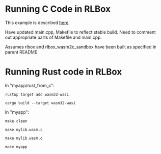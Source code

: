 # Running C Code in RLBox
This example is described [here](https://rlbox.dev/chapters/wasm-sandbox.html).

Have updated main.cpp, Makefile to reflect stable build. Need to comment out appropriate parts of Makefile and main.cpp.

Assumes rlbox and rlbox_wasm2c_sandbox have been built as specified in parent README

# Running Rust code in RLBox
In "myapp/rust_from_c":

`rustup target add wasm32-wasi`

`cargo build --target wasm32-wasi`

In "myapp":

`make clean`

`make mylib.wasm.c`

`make mylib.wasm.o`

`make myapp`